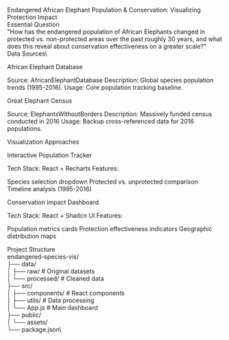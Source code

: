 Endangered African Elephant Population & Conservation: Visualizing Protection Impact\
Essential Question\
"How has the endangered population of African Elephants changed in protected vs. non-protected areas over the past roughly 30 years, and what does this reveal about conservation effectiveness on a greater scale?"\
Data Sources\

African Elephant Database

Source: AfricanElephantDatabase
Description: Global species population trends (1995-2016).
Usage: Core population tracking baseline.

Great Elephant Census

Source: ElephantsWithoutBorders
Description: Massively funded census conducted in 2016
Usage: Backup cross-referenced data for 2016 populations.

Visualization Approaches

Interactive Population Tracker

Tech Stack: React + Recharts
Features:

Species selection dropdown
Protected vs. unprotected comparison
Timeline analysis (1995-2016)

Conservation Impact Dashboard

Tech Stack: React + Shadcn UI
Features:

Population metrics cards
Protection effectiveness indicators
Geographic distribution maps

Project Structure\
endangered-species-vis/\
├── data/\
│ ├── raw/ # Original datasets\
│ └── processed/ # Cleaned data\
├── src/\
│ ├── components/ # React components\
│ ├── utils/ # Data processing\
│ └── App.js # Main dashboard\
├── public/\
│ └── assets/\
└── package.json\
